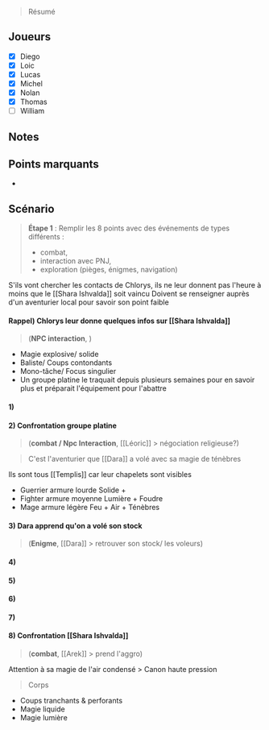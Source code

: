 > Résumé

## Joueurs

- [x] Diego
- [x] Loic
- [x] Lucas
- [x] Michel
- [x] Nolan
- [x] Thomas
- [ ] William

## Notes


## Points marquants

- 

## Scénario

> **Étape 1** : Remplir les 8 points avec des événements de types différents :
> - combat,
> - interaction avec PNJ,
> - exploration (pièges, énigmes, navigation)

S'ils vont chercher les contacts de Chlorys, ils ne leur donnent pas l'heure à moins que le [[Shara Ishvalda]] soit vaincu
Doivent se renseigner auprès d'un aventurier local pour savoir son point faible

#### Rappel) Chlorys leur donne quelques infos sur [[Shara Ishvalda]]
> (**NPC interaction**, )
- Magie explosive/ solide
- Baliste/ Coups contondants
- Mono-tâche/ Focus singulier
- Un groupe platine le traquait depuis plusieurs semaines pour en savoir plus et préparait l'équipement pour l'abattre

#### 1) 

#### 2) Confrontation groupe platine
> (**combat / Npc Interaction**, [[Léoric]] > négociation religieuse?)

> C'est l'aventurier que [[Dara]] a volé avec sa magie de ténèbres

Ils sont tous [[Templis]] car leur chapelets sont visibles
- Guerrier armure lourde Solide +
- Fighter armure moyenne Lumière + Foudre
- Mage armure légère Feu + Air + Ténèbres 

#### 3) Dara apprend qu'on a volé son stock
> (**Enigme**, [[Dara]] > retrouver son stock/ les voleurs)

#### 4) 

#### 5) 

#### 6) 

#### 7) 

#### 8) Confrontation [[Shara Ishvalda]]
> (**combat**, [[Arek]] > prend l'aggro)

Attention à sa magie de l'air condensé > Canon haute pression
> Corps
- Coups tranchants & perforants
- Magie liquide
- Magie lumière
